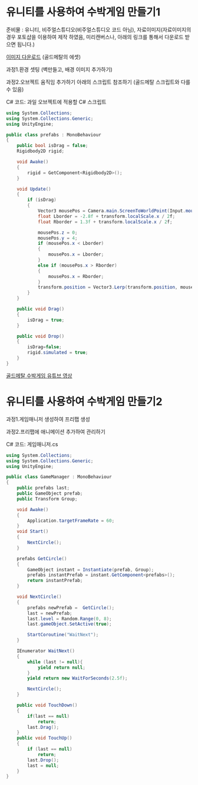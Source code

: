 # 유니티를 사용하여 수박게임 만들기1

준비물 : 유니티, 비주얼스튜디오(비주얼스튜디오 코드 아님), 자료이미지(자료이미지의 경우 포토샵을 이용하여 제작 하였음, 미리캔버스나, 아래의 링크를 통해서 다운로드 받으면 됩니다.)

[이미지 다운로드](https://www.youtube.com/redirect?event=video_description&amp;redir_token=QUFFLUhqbi1QLWdIb2VpX1NCUXpOdG9kb2dia3lkeE5Sd3xBQ3Jtc0tuMzlfQkFrMk9sMnY3aDJDRG43RU5aUElrS3hJbXVfRWNhVk1McUhmRDRsQ0xUbU9EbGRXVDJKaWVKQzFBLTBxZGo0NTFSSy1WdVlWNXBkRm9jckNLcUllTzU3MjB0WEpIM0V5MEhZRXFRQk9UYnY3dw&amp;q=https%3A%2F%2Fwww.goldmetal.co.kr%2Funity%2Fpackages%2FDongleFamily_Assets_Pack.unitypackage&amp;v=eQPp0QTz4JM) (골드메탈의 에셋)

과정1.환경 셋팅 (벽만들고, 배경 이미지 추가하기)

과정2.오브젝트 움직임 추가하기 아래의 스크립트 참조하기 (골드메탈 스크립트와 다를 수 있음)

C# 코드: 과일 오브젝트에 적용할 C# 스크립트
```csharp
using System.Collections;
using System.Collections.Generic;
using UnityEngine;

public class prefabs : MonoBehaviour
{
    public bool isDrag = false;
    Rigidbody2D rigid;

    void Awake()
    {
        rigid = GetComponent<Rigidbody2D>();
    }

    void Update()
    {
        if (isDrag)
        {
            Vector3 mousePos = Camera.main.ScreenToWorldPoint(Input.mousePosition);
            float Lborder = -2.8f + transform.localScale.x / 2f;
            float Rborder = 1.3f + transform.localScale.x / 2f;

            mousePos.z = 0;
            mousePos.y = 4;
            if (mousePos.x < Lborder)
            {
                mousePos.x = Lborder;
            }
            else if (mousePos.x > Rborder)
            {
                mousePos.x = Rborder;
            }
            transform.position = Vector3.Lerp(transform.position, mousePos, 0.2f);
        }
    }

    public void Drag()
    {
        isDrag = true;
    }

    public void Drop()
    {
        isDrag=false;
        rigid.simulated = true;
    }
}

```

[골드메탈 수박게임 유튜브 영상](https://www.youtube.com/watch?v=eQPp0QTz4JM&list=PLO-mt5Iu5TeajtA5UQT7_2UjB7_dkGagU)


# 유니티를 사용하여 수박게임 만들기2

과정1.게임매니저 생성하여 프리팹 생성

과정2.프리팹에 애니메이션 추가하여 관리하기

C# 코드: 게임매니저.cs
```csharp
using System.Collections;
using System.Collections.Generic;
using UnityEngine;

public class GameManager : MonoBehaviour
{
    public prefabs last;
    public GameObject prefab;
    public Transform Group;

    void Awake()
    {
        Application.targetFrameRate = 60;       
    }
    void Start()
    {
        NextCircle();
    }

    prefabs GetCircle()
    {
        GameObject instant = Instantiate(prefab, Group);
        prefabs instantPrefab = instant.GetComponent<prefabs>();
        return instantPrefab;
    }

    void NextCircle()
    {
        prefabs newPrefab =  GetCircle();
        last = newPrefab;
        last.level = Random.Range(0, 8);
        last.gameObject.SetActive(true);

        StartCoroutine("WaitNext");
    }

    IEnumerator WaitNext()
    {
        while (last != null){
            yield return null;
        }
        yield return new WaitForSeconds(2.5f);

        NextCircle();
    }

    public void TouchDown()
    {
        if(last == null)
            return;
        last.Drag();
    }
    public void TouchUp()
    {
        if (last == null)
            return;
        last.Drop();
        last = null;
    }
}
```
